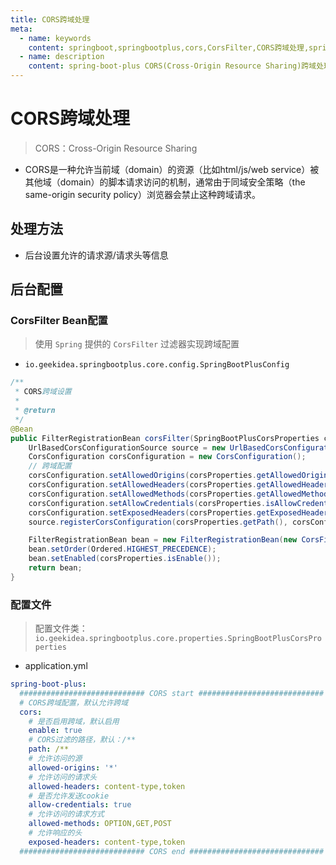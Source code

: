 ```yaml
---
title: CORS跨域处理
meta:
  - name: keywords
    content: springboot,springbootplus,cors,CorsFilter,CORS跨域处理,springboot跨域
  - name: description
    content: spring-boot-plus CORS(Cross-Origin Resource Sharing)跨域处理
---
```


# CORS跨域处理
> CORS：Cross-Origin Resource Sharing

- CORS是一种允许当前域（domain）的资源（比如html/js/web service）被其他域（domain）的脚本请求访问的机制，通常由于同域安全策略（the same-origin security policy）浏览器会禁止这种跨域请求。

## 处理方法
- 后台设置允许的请求源/请求头等信息

## 后台配置

### CorsFilter Bean配置
> 使用 `Spring` 提供的 `CorsFilter` 过滤器实现跨域配置

- `io.geekidea.springbootplus.core.config.SpringBootPlusConfig`
```java
/**
 * CORS跨域设置
 *
 * @return
 */
@Bean
public FilterRegistrationBean corsFilter(SpringBootPlusCorsProperties corsProperties) {
    UrlBasedCorsConfigurationSource source = new UrlBasedCorsConfigurationSource();
    CorsConfiguration corsConfiguration = new CorsConfiguration();
    // 跨域配置
    corsConfiguration.setAllowedOrigins(corsProperties.getAllowedOrigins());
    corsConfiguration.setAllowedHeaders(corsProperties.getAllowedHeaders());
    corsConfiguration.setAllowedMethods(corsProperties.getAllowedMethods());
    corsConfiguration.setAllowCredentials(corsProperties.isAllowCredentials());
    corsConfiguration.setExposedHeaders(corsProperties.getExposedHeaders());
    source.registerCorsConfiguration(corsProperties.getPath(), corsConfiguration);

    FilterRegistrationBean bean = new FilterRegistrationBean(new CorsFilter(source));
    bean.setOrder(Ordered.HIGHEST_PRECEDENCE);
    bean.setEnabled(corsProperties.isEnable());
    return bean;
}
``` 

### 配置文件
> 配置文件类：`io.geekidea.springbootplus.core.properties.SpringBootPlusCorsProperties`

- application.yml

```yaml
spring-boot-plus:
  ############################ CORS start ############################
  # CORS跨域配置，默认允许跨域
  cors:
    # 是否启用跨域，默认启用
    enable: true
    # CORS过滤的路径，默认：/**
    path: /**
    # 允许访问的源
    allowed-origins: '*'
    # 允许访问的请求头
    allowed-headers: content-type,token
    # 是否允许发送cookie
    allow-credentials: true
    # 允许访问的请求方式
    allowed-methods: OPTION,GET,POST
    # 允许响应的头
    exposed-headers: content-type,token
  ############################ CORS end ##############################
```
